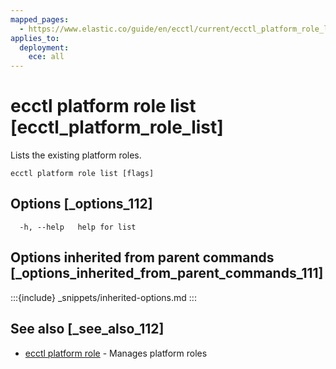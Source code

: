 ```yaml
---
mapped_pages:
  - https://www.elastic.co/guide/en/ecctl/current/ecctl_platform_role_list.html
applies_to:
  deployment:
    ece: all
---
```


# ecctl platform role list [ecctl_platform_role_list]

Lists the existing platform roles.

```
ecctl platform role list [flags]
```


## Options [_options_112]

```
  -h, --help   help for list
```


## Options inherited from parent commands [_options_inherited_from_parent_commands_111]

:::{include} _snippets/inherited-options.md
:::


## See also [_see_also_112]

* [ecctl platform role](/reference/ecctl_platform_role.md) - Manages platform roles
